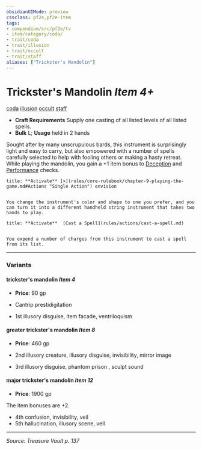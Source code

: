 ```yaml
---
obsidianUIMode: preview
cssclass: pf2e,pf2e-item
tags:
- compendium/src/pf2e/tv
- item/category/coda/
- trait/coda
- trait/illusion
- trait/occult
- trait/staff
aliases: ["Trickster's Mandolin"]
---
```

# Trickster's Mandolin *Item 4+*  
[coda](coda-tv.md "Coda Item Trait")  [illusion](illusion.md "Illusion School Trait")  [occult](occult.md "Occult Tradition Trait")  [staff](Reference/Rules/Traits/staff.md "Staff Item Trait")  

- **Craft Requirements** Supply one casting of all listed levels of all listed spells.
- **Bulk** L; **Usage** held in 2 hands

Sought after by many unscrupulous bards, this instrument is surprisingly light and easy to carry, but also empowered with a number of spells carefully selected to help with fooling others or making a hasty retreat. While playing the mandolin, you gain a +1 item bonus to [Deception](skills.md#Deception) and [Performance](skills.md#Performance) checks.

```ad-embed-ability
title: **Activate** [>](rules/core-rulebook/chapter-9-playing-the-game.md#Actions "Single Action") envision


You change the instrument's color and shape to one you prefer, and you can turn it into a different handheld string instrument that takes two hands to play.
```

```ad-embed-ability
title: **Activate**  [Cast a Spell](rules/actions/cast-a-spell.md)


You expend a number of charges from this instrument to cast a spell from its list.
```

---

### Variants

#### trickster's mandolin *Item 4*

- **Price**: 90 gp

- Cantrip prestidigitation
- 1st illusory disguise, item facade, ventriloquism

#### greater trickster's mandolin *Item 8*

- **Price**: 460 gp

- 2nd illusory creature, illusory disguise, invisibility, mirror image
- 3rd illusory disguise, phantom prison , sculpt sound

#### major trickster's mandolin *Item 12*

- **Price**: 1900 gp

The item bonuses are +2.

- 4th confusion, invisibility, veil
- 5th hallucination, illusory scene, veil

---
*Source: Treasure Vault p. 137*